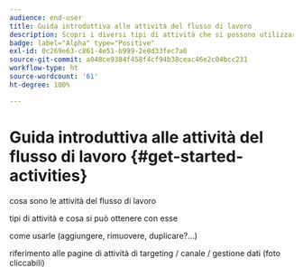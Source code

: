 ```yaml
---
audience: end-user
title: Guida introduttiva alle attività del flusso di lavoro
description: Scopri i diversi tipi di attività che si possono utilizzare per creare flussi di lavoro in Adobe Campaign Web
badge: label="Alpha" type="Positive"
exl-id: 0c269e63-c861-4e51-b999-2e8d33fec7a0
source-git-commit: a048ce9384f458f4cf94b38ceac46e2c04bcc231
workflow-type: ht
source-wordcount: '61'
ht-degree: 100%

---
```


# Guida introduttiva alle attività del flusso di lavoro {#get-started-activities}

cosa sono le attività del flusso di lavoro

tipi di attività e cosa si può ottenere con esse

come usarle (aggiungere, rimuovere, duplicare?...)

riferimento alle pagine di attività di targeting / canale / gestione dati (foto cliccabili)
